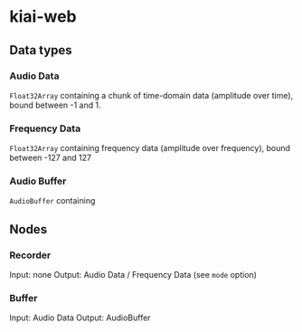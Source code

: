 # kiai-web
## Data types
### Audio Data
`Float32Array` containing a chunk of time-domain data (amplitude over time), bound between -1 and 1.
### Frequency Data
`Float32Array` containing frequency data (amplitude over frequency), bound between -127 and 127
### Audio Buffer
`AudioBuffer` containing

## Nodes
### Recorder
Input: none
Output: Audio Data / Frequency Data (see `mode` option)
### Buffer
Input: Audio Data
Output: AudioBuffer
